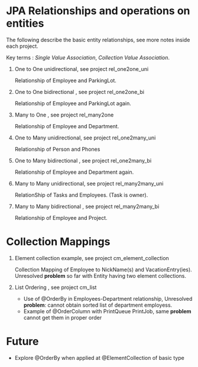 JPA Relationships and operations on entities
============================================

The following describe the basic entity relationships, see more notes inside each project.

Key terms : *Single Value Association*, *Collection Value Association*.

1. One to One unidirectional, see project rel_one2one_uni

    Relationship of Employee and ParkingLot.
    
    
2. One to One bidirectional , see project rel_one2one_bi 

    Relationship of Employee and ParkingLot again.
    
    
3. Many to One , see project rel_many2one

    Relationship of Employee and Department.
    
    
4. One to Many unidirectional, see project rel_one2many_uni

    Relationship of Person and Phones
    
    
5. One to Many bidirectional , see project rel_one2many_bi

    Relationship of Employee and Department again.
    
    
6. Many to Many unidirectional, see project rel_many2many_uni

     RelationShip of Tasks and Employees.  (Task is owner).
    
7. Many to Many bidirectional , see project rel_many2many_bi

    Relationship of Employee and Project.


Collection Mappings
===================

1. Element collection example, see project cm_element_collection 

    Collection Mapping of Employee to NickName(s) and VacationEntry(ies). Unresolved **problem** so far with Entity having two element collections.
    
2. List Ordering , see project  cm_list
    
    - Use of @OrderBy in Employees-Department relationship, Unresolved **problem**: cannot obtain sorted list of department employess.
    - Example of @OrderColumn  with PrintQueue PrintJob, same  **problem** cannot get them in proper order
    
    
Future
=======
- Explore @OrderBy when applied at @ElementCollection of basic type

